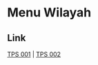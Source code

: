 # Menu Wilayah

## Link

[TPS 001](https://github.com/gigit-pemilu/pemilu-2024-74-sulawesi-tenggara/tree/main/pilpres/hitung-suara/sub/74-sulawesi-tenggara/sub/12-konawe-kepulauan/sub/03-wawonii-timur-laut/sub/2009-patande/sub/001-tps)
 | 
[TPS 002](https://github.com/gigit-pemilu/pemilu-2024-74-sulawesi-tenggara/tree/main/pilpres/hitung-suara/sub/74-sulawesi-tenggara/sub/12-konawe-kepulauan/sub/03-wawonii-timur-laut/sub/2009-patande/sub/002-tps)

